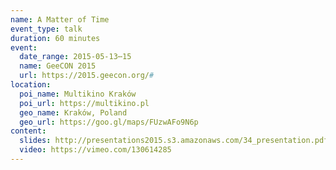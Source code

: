 ```yaml
---
name: A Matter of Time
event_type: talk
duration: 60 minutes
event:
  date_range: 2015-05-13⋯15
  name: GeeCON 2015
  url: https://2015.geecon.org/#
location:
  poi_name: Multikino Kraków
  poi_url: https://multikino.pl
  geo_name: Kraków, Poland
  geo_url: https://goo.gl/maps/FUzwAFo9N6p
content:
  slides: http://presentations2015.s3.amazonaws.com/34_presentation.pdf
  video: https://vimeo.com/130614285
---
```

